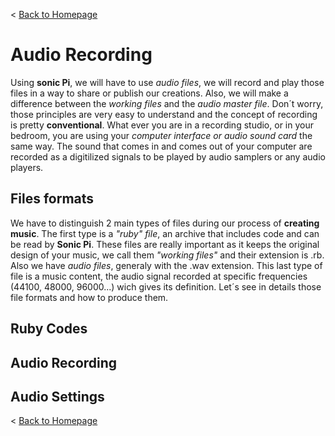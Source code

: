 < [Back to Homepage](../../..)

# Audio Recording

Using **sonic Pi**, we will have to use *audio files*, we will record and play those files in a way to share or publish our creations. Also, we will make a difference between the *working files* and the *audio master file*. Don´t worry, those principles are very easy to understand and the concept of recording is pretty **conventional**. What ever you are in a recording studio, or in your bedroom, you are using your *computer interface or audio sound card* the same way. The sound that comes in and comes out of your computer are recorded as a digitilized signals to be played by audio samplers or any audio players.

## Files formats

We have to distinguish 2 main types of files during our process of **creating music**. The first type is a *"ruby" file*, an archive that includes code and can be read by **Sonic Pi**. These files are really important as it keeps the original design of your music, we call them *"working files"* and their extension is .rb. Also we have *audio files*, generaly with the .wav extension. This last type of file is a music content, the audio signal recorded at specific frequencies (44100, 48000, 96000...) wich gives its definition. Let´s see in details those file formats and how to produce them.

## Ruby Codes



## Audio Recording


## Audio Settings


< [Back to Homepage](../../..)
